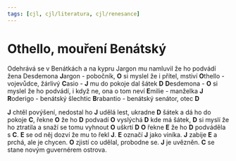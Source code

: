 ```yaml
---
tags: [cjl, cjl/literatura, cjl/renesance]
---
```

# Othello, mouření Benátský
Odehrává se v Benátkách a na kypru
Jargon mu namluvil že ho podvádí žena Desdemona
**J**argon - pobočník, **O** si myslel že i přítel, mstiví
**O**thello - vojevůdce, žárlivý
**C**asio - **J** mu do pokoje dal šátek **D**
**D**esdemona - **O** si myslel že ho podvádí, i když ne, ona o tom neví
**E**milie - manželka **J**
**R**oderigo - benátský šlechtic
**B**rabantio - benátský senátor, otec **D**

**J** chtěl povýšení, nedostal ho
**J** udělá lest, ukradne **D** šátek a dá ho do pokoje **C**, řekne **O** že ho **D** podvadí
**O** vyslýchá **D** kde má šátek, **D** si myslí že ho ztratila a snaží se tomu vyhnout
**O** uškrtí **D**
**O** řekne **E** že ho **D** podváděla s **C**.
**E** se od něj dozví že mu to řekl **J**.
**E** označí **J** jako viníka.
**J** zabije **E** a prchá, ale je chycen.
**O** zjistí co udělal, probodne se.
**J** je uvězněn.
**C** se stane novým guvernérem ostrova.